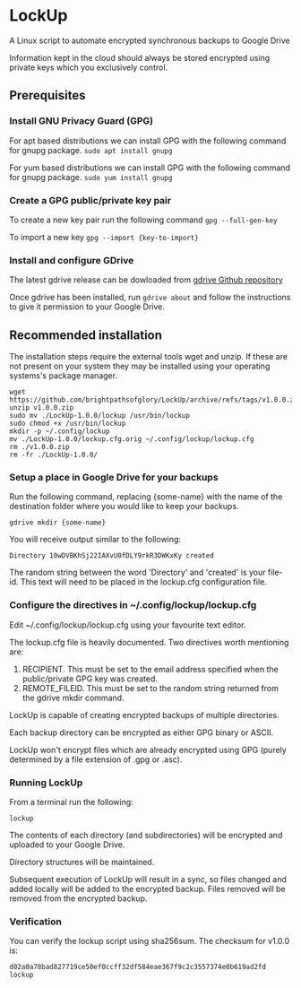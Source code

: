 # LockUp
A Linux script to automate encrypted synchronous backups to Google Drive

Information kept in the cloud should always be stored encrypted using private keys which you exclusively control.

## Prerequisites
### Install GNU Privacy Guard (GPG)

For apt based distributions we can install GPG with the following command for gnupg package.
`sudo apt install gnupg`

For yum based distributions we can install GPG with the following command for gnupg package.
`sudo yum install gnupg`

### Create a GPG public/private key pair

To create a new key pair run the following command `gpg --full-gen-key`

To import a new key `gpg --import {key-to-import}`

### Install and configure GDrive 

The latest gdrive release can be dowloaded from <a href="https://github.com/prasmussen/gdrive/releases">gdrive Github repository</a>

Once gdrive has been installed, run `gdrive about` and follow the instructions to give it permission to your Google Drive.

## Recommended installation
The installation steps require the external tools wget and unzip. If these are not present on your system they may be installed using your operating systems's package manager.
```
wget https://github.com/brightpathsofglory/LockUp/archive/refs/tags/v1.0.0.zip
unzip v1.0.0.zip
sudo mv ./LockUp-1.0.0/lockup /usr/bin/lockup
sudo chmod +x /usr/bin/lockup
mkdir -p ~/.config/lockup
mv ./LockUp-1.0.0/lockup.cfg.orig ~/.config/lockup/lockup.cfg
rm ./v1.0.0.zip
rm -fr ./LockUp-1.0.0/
```
### Setup a place in Google Drive for your backups
Run the following command, replacing {some-name} with the name of the destination folder where you would like to keep your backups.
```
gdrive mkdir {some-name}
```
You will receive output similar to the following:
```
Directory 10wDVBKhSj22IAXvU0fDLY9rkR3DWKxKy created
```
The random string between the word 'Directory' and 'created' is your file-id. This text will need to be placed in the lockup.cfg configuration file.
  
### Configure the directives in ~/.config/lockup/lockup.cfg
Edit ~/.config/lockup/lockup.cfg using your favourite text editor.

The lockup.cfg file is heavily documented.
Two directives worth mentioning are:
<ol>
  <li>RECIPIENT. This must be set to the email address specified when the public/private GPG key was created.</li>
  <li>REMOTE_FILEID. This must be set to the random string returned from the gdrive mkdir command.</li>
</ol>

LockUp is capable of creating encrypted backups of multiple directories. 

Each backup directory can be encrypted as either GPG binary or ASCII.

LockUp won't encrypt files which are already encrypted using GPG (purely determined by a file extension of .gpg or .asc).

### Running LockUp
From a terminal run the following:
```
lockup
```
The contents of each directory (and subdirectories) will be encrypted and uploaded to your Google Drive. 

Directory structures will be maintained. 

Subsequent execution of LockUp will result in a sync, so files changed and added locally will be added to the encrypted backup. Files removed will be removed from the encrypted backup.

### Verification
You can verify the lockup script using sha256sum. The checksum for v1.0.0 is:

```
d02a0a78bad827719ce50ef0ccff32df584eae367f9c2c3557374e0b619ad2fd  lockup
```
